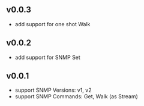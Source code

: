 ## v0.0.3
* add support for one shot Walk

## v0.0.2
* add support for SNMP Set

## v0.0.1
* support SNMP Versions: v1, v2
* support SNMP Commands: Get, Walk (as Stream)
